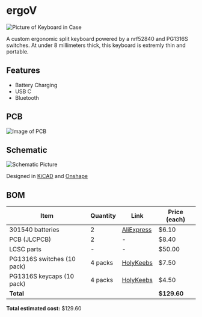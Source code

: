 # ergoV

![Picture of Keyboard in Case](https://hc-cdn.hel1.your-objectstorage.com/s/v3/f81d8cc4e366300c2ae6393e904364f61efb6fc4_image.png)

A custom ergonomic split keyboard powered by a nrf52840 and PG1316S switches. At under 8 millimeters thick, this keyboard is extremly thin and portable. 

## Features
* Battery Charging
* USB C
* Bluetooth

## PCB 
![Image of PCB](https://hc-cdn.hel1.your-objectstorage.com/s/v3/5acd0b11e31783477b5c3e54ae576b9d5dd212a0_screenshot_2025-09-17_at_7.21.32___am.png)

## Schematic
![Schematic Picture](https://hc-cdn.hel1.your-objectstorage.com/s/v3/352c4e794ecedc90bc97fde20d77f1d6e32c1607_screenshot_2025-09-17_at_7.27.14___am.png)

Designed in [KiCAD](https://kicanvas.org/?github=https%3A%2F%2Fgithub.com%2Fvibsthebot%2FergoV%2Ftree%2Fmain%2Fsrc%2Fleft) and [Onshape](https://cad.onshape.com/documents/23d341e5ba1096076f5e498a/w/17b9fcd4bdbd13d07aada607/e/fd0f7eacd049861961437f33?renderMode=0&uiState=68cac4ba1e18efa2742f181c)

## BOM

| Item                                    | Quantity | Link                                                                                                         | Price (each) |
|------------------------------------------|----------|--------------------------------------------------------------------------------------------------------------|--------------|
| 301540 batteries                        | 2        | [AliExpress](https://www.aliexpress.com/i/2255800173650652.html)                                             | $6.10        |
| PCB (JLCPCB)                            | 2        | -                                                                                                            | $8.40        |
| LCSC parts                              | -        | -                                                                                                            | $50.00       |
| PG1316S switches (10 pack)              | 4 packs  | [HolyKeebs](https://holykeebs.com/products/kailh-pg1316s-butterfly-switch-10-pack)                           | $7.50        |
| PG1316S keycaps (10 pack)               | 4 packs  | [HolyKeebs](https://holykeebs.com/products/kailh-pg1316s-keycaps)                                            | $4.50        |
| **Total**                               |          |                                                                                                              | **$129.60**  |

**Total estimated cost:** $129.60
